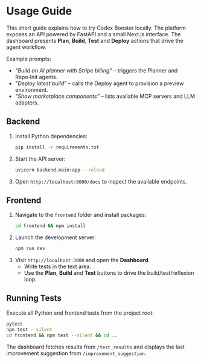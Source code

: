 # Usage Guide

This short guide explains how to try Codex Booster locally. The platform exposes
an API powered by FastAPI and a small Next.js interface. The dashboard
presents **Plan**, **Build**, **Test** and **Deploy** actions that drive the
agent workflow.

Example prompts:

- *"Build an AI planner with Stripe billing"* – triggers the Planner and Repo‑Init agents.
- *"Deploy latest build"* – calls the Deploy agent to provision a preview environment.
- *"Show marketplace components"* – lists available MCP servers and LLM adapters.

## Backend

1. Install Python dependencies:
   ```bash
   pip install -r requirements.txt
   ```
2. Start the API server:
   ```bash
   uvicorn backend.main:app --reload
   ```
3. Open `http://localhost:8000/docs` to inspect the available endpoints.

## Frontend

1. Navigate to the `frontend` folder and install packages:
   ```bash
   cd frontend && npm install
   ```
2. Launch the development server:
   ```bash
   npm run dev
   ```
3. Visit `http://localhost:3000` and open the **Dashboard**.
   - Write tests in the text area.
   - Use the **Plan**, **Build** and **Test** buttons to drive the
     build/test/reflexion loop.

## Running Tests

Execute all Python and frontend tests from the project root:

```bash
pytest
npm test --silent
cd frontend && npm test --silent && cd ..
```

The dashboard fetches results from `/test_results` and displays the last
improvement suggestion from `/improvement_suggestion`.
